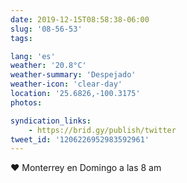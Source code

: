 ```yaml
---
date: 2019-12-15T08:58:38-06:00
slug: '08-56-53'
tags:

lang: 'es'
weather: '20.8°C'
weather-summary: 'Despejado'
weather-icon: 'clear-day'
location: '25.6826,-100.3175'
photos:

syndication_links:
    - https://brid.gy/publish/twitter
tweet_id: '1206226952983592961'
---
```

♥️ Monterrey en Domingo a las 8 am